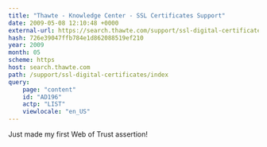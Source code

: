 ```yaml
---
title: "Thawte - Knowledge Center - SSL Certificates Support"
date: 2009-05-08 12:10:48 +0000
external-url: https://search.thawte.com/support/ssl-digital-certificates/index?page=content&id=AD196&actp=LIST&viewlocale=en_US
hash: 726e39047ffb784e1d862088519ef210
year: 2009
month: 05
scheme: https
host: search.thawte.com
path: /support/ssl-digital-certificates/index
query:
    page: "content"
    id: "AD196"
    actp: "LIST"
    viewlocale: "en_US"
---
```


Just made my first Web of Trust assertion! 

